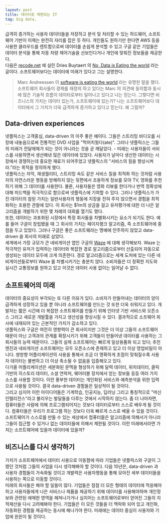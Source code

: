 ```yaml
---
layout: post
title: 데이터로 재편되는 IT
tag: big data, 
---
```

급격히 증가하는 사용자 데이터들을 저장하고 분석 및 처리할 수 있는 하드웨어, 소프트웨어 기반이 이제는 완전히 자리를 잡은 듯 하다. 개인들도 원하기만 한다면 AWS 등을 사용한 클라우드를 렌트함으로써 데이터를 손쉽게 분석할 수 있고 구글 같은 기업들은 데이터 분석을 통해 자동 차량 제어기술을 선보인다거나 개인에 맞춰진 정보들을 제공한다.  
다음은 [recode.net](http://recode.net) 에 실린 Dries Buytaert 의 [No, Data is Eating the world](http://recode.net/2015/01/07/no-data-is-eating-the-world/) 라는 글이다. 소프트웨어보다는 데이터에 미래가 있다고 그는 설명한다.  
  

>Marc Andreessen 이 [software is eating the world](http://www.wsj.com/articles/SB10001424053111903480904576512250915629460) 라는 유명한 말을 했다. 소프트웨어 회사들이 경제를 재정의 하고 있다는 Marc 의 의견에 동의함과 동시에 많은 기술적 흐름이 데이타로부터 일어나고 있다고 나는 믿는다. 그렇다면 비즈니스의 가치는 데이터 있는가, 소프트웨어에 있는가? 나는 소프트웨어보다 데이터에서 그 가치가 더욱 급격하게 증가하고 있다고 믿는다. 왜 그럴까?
## Data-driven experiences
넷플릭스는 고객중심, data-driven 의 아주 좋은 예이다. 그들은 스트리밍 비디오를 시장에 내놓음으로써 전통적인 DVD 사업을 "먹어치웠다(ate)". 그러나 넷플릭스는 그들의 미래가 전달매체가 되는 것이 아니라는 것을 곧 깨달았다. - 미래는 사용자들이 서비스를 사용하면서 생산해낸 많은 데이터에 있었다.  사용자가 날마다 생산한 데이터는 시장에서 경쟁하는데 중요한 재료가 되어주었고 넷플릭스의 "서비스의 질을 향상시켜라."라는 목적을 정의하게 했다.  
넷플릭스는 자막, 재생퀄리티, 스트리밍 속도 같은 서비스 질을 최적화 하는 것처럼 사용자의 자연스러운 행동을 방해하지 않는 뒷편에서 조용하게 정보를 모아 TV, 영화를 추천하기 위해 그 데이터를 사용한다. 물론, 사용자들은 영화 리뷰를 한다거나 번역 정확성에 대해 피드백을 적극적으로 함으로써 넷플릭스에 기여할 수 있다. 그러나 넷플릭스가 가진 데이터의 참된 가치는 일반사용자의 행동에 지장을 전혀 주지 않으면서 경험을 최적화하는 조용한 관찰에 있다. 이 회사는 $1m의 상금을 걸고 유저평가에 대한 더 나은 알고리즘을 개발하기 위한 몇 차례의 대회를 열기도 했다.  
또한, 데이터는 과포화된 시장에서 특정 회사들을 차별화시키는 요소가 되기도 한다. 예를 들어 구글이 창립됐을 때 그 회사의 가치는 페이지랭크 알고리즘, 즉 소프트웨어에 중점을 두고 있었다. 그러나 구글은 좋은 소프트웨라는 명예에 안주하지 않았고 data-driven 을 회사의 미래로 삼았다.  
세계에서 가장 규모가 큰 네비게이션 앱인 구글의 [Waze](https://www.waze.com/) 에 대해 생각해보자. Waze 는 적극적인 유저가 입력하는 데이터와 복잡한 경로 알고리즘으로부터 산출되어 자동으로 생성되는 데이터 모두에 크게 의존한다. 경로 알고리즘으로는 세계 도처에 있는 다른 네비게이션들로부터 Waze 를 차별시키기는 충분치 않다. 소비자들은 더 정확한 지도와 실시간 교통정보를 원하고 있고 이것은 데이터 사용 없이는 일어날 수 없다.  
## 소프트웨어의 미래  
데이터의 중요성이 부각되는 또 다른 이유가 있다. 소비자가 만들어내는 데이터의 양이 급격하게 성장하고 있을 뿐 아니라 소프트웨어를 만드는 것 또한 더욱 쉬워지고 있다. 개발자는 짧은 시간에 더 복잡한 소프트웨어를 만들기 위해 인터넷 기반 서비스와 오픈소스 그리고 새로운 개발툴을 가지고 생산성을 향상시킬 수 있다. 결과적으로 소프웨어 회사에 내재되어 있는 근본적인 가치가 감소하고 있다.  
넷플릭스와 구글은 여전히 영향력이 큰 회사이지만 그것은 더 이상 그들의 소프트웨어 때문이 아닌 고객과의 관계를 확장시키기 위해 고객들이 만들어낸 데이터를 사용하는 그 회사들의 능력 때문이다. 그들의 실제 소프트웨어는 빠르게 일상용품화 되고 있다; 추천엔진과 네비게이션 소프트웨어는 모두 오픈소스에 존재하고 있고 더 이상 영업비밀이 아니다. 쌍방향 어플리케이션의 사용을 통해서 조금 더 명확하게 초점이 맞춰질수록 사용자 데이터는 불변하고 더 이상 축소될 수 없음을 입증해오고 있다.  
다가올 어플리케이션은 세분화된 문맥을 형성하기 위해  달력 데이터, 위치데이터, 클릭기반의 히스토리 데이터, 소셜 연락처, 웨어러블 장치에서 얻는 정보들 등등 여러 가지 소스를 사용할 것이다. 이런 풍부한 데이터는 개인화된 서비스와 예측분석을 위한 입력으로 사용될 것이다. 결국 data-driven 경험들은 일상적이 될 것이다.  
그리고 심지어 이런 아이디어들은 기계학습, 인공지능, 딥러닝 그리고 통칭적으로 "머신 인텔리전스"라고 불리우는 발달들을 다루는 것에서 시작하지 않는다. 좀 더 나아자면, 컴퓨터들은 사람에 의해 프로그램되어지는 것보다 데이터로부터 스스로 배우게 될 것이다. 컴퓨터들은 우리가 프로그램 하는 것보다 더욱 빠르게 스스로 배울 수 있을 것이다. 소프트웨어가 스스로를 만들 수 있는 세상에서 컴퓨터들은 알고리즘에 의해서가 아니라 그들이 접근할 수 있거나 없는 데이터들에 의해서 제한될 것이다. 이런 미래에서라면 가치는 소프트웨어에 있을까 데이터에 있을까?  
## 비즈니스를 다시 생각하기  
가치가 소프트웨어에서 데이터 사용으로 이동함에 따라 기업들은 넷플릭스와 구글이 그랬던 것처럼 그들의 사업을 다시 생각해봐야 할 것이다. 다음 10년은, data-driven 과 사용자 경험들이 가속화될 것이고 개발력은 사용자행동을 통해 모아진 세부 데이터들을 사용하는 쪽으로 이동할 것이다.  
미래의 회사들은 해야 할 일들이 많다. 기업들은 점점 더 모든 형태의 데이터에 적응해야 하고 사용자들에게 나은 서비스나 제품을 제공하기 위해 데이터를 사용해야하며 개인정보와 관련된 애매한 영역을 헤쳐나가거나 심지어는 소프트웨어로부터 얻어진 그들의 지적재산을 다시 고려해봐야 한다. 기업들은 이 모든 것들을 더 맥락화 되어 있고 개인화, 자동화된 경험들 제공하는 동시에 해나가야 한다. 미래에는 데이터 중심이 사용자와 기업에 윈윈이 될 것이다.  
